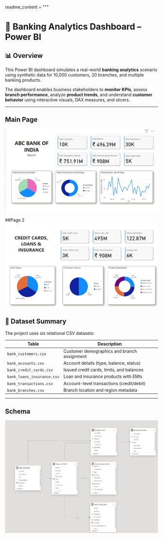 readme_content = """
# 🏦 Banking Analytics Dashboard – Power BI

## 📊 Overview
This Power BI dashboard simulates a real-world **banking analytics** scenario using synthetic data for 10,000 customers, 20 branches, and multiple banking products.

The dashboard enables business stakeholders to **monitor KPIs**, assess **branch performance**, analyze **product trends**, and understand **customer behavior** using interactive visuals, DAX measures, and slicers.

---
## Main Page
![App Screenshot](/page1.jpeg)

##Page 2
![App Screenshot](/page2.jpeg)

## 🧱 Dataset Summary

The project uses six relational CSV datasets:

| Table                  | Description |
|------------------------|-------------|
| `bank_customers.csv`   | Customer demographics and branch assignment |
| `bank_accounts.csv`    | Account details (type, balance, status) |
| `bank_credit_cards.csv`| Issued credit cards, limits, and balances |
| `bank_loans_insurance.csv` | Loan and insurance products with EMIs |
| `bank_transactions.csv`| Account-level transactions (credit/debit) |
| `bank_branches.csv`    | Branch location and region metadata |

---

## Schema
![App Screenshot](/Schema.jpeg)

